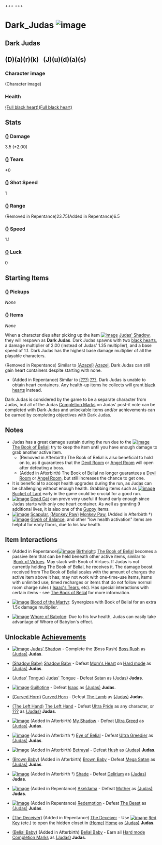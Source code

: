 +++
+++

 # Dark_Judas ![image](/image/Dark_Judas.png) 

Dark Judas
------------

(D)(a)(r)(k)   (J)(u)(d)(a)(s)
------------------------------



### Character image


(Character image)


### Health


[(Full black heart)](/wiki/Black_Heart "Full black heart")[(Full black heart)](/wiki/Black_Heart "Full black heart")


Stats
-----



### [()](/wiki/Damage "Damage") Damage


3.5 (*2.00)


### [()](/wiki/Tears "Tears") Tears


+0


### [()](/wiki/Shot_speed "Shot speed") Shot Speed


1


### [()](/wiki/Range "Range") Range


(Removed in Repentance)23.75(Added in Repentance)6.5


### [()](/wiki/Speed "Speed") Speed


1.1


### [()](/wiki/Luck "Luck") Luck


0



Starting Items
--------------



### [()](/wiki/Pickup "Pickup") Pickups


*None*


### [()](/wiki/Item "Item") Items


*None*



When a character dies after picking up the item [![image](/image/Judas%27_Shadow.png)](/wiki/Judas%27_Shadow "Judas' Shadow") [Judas' Shadow](/wiki/Judas%27_Shadow "Judas' Shadow"), they will respawn as **Dark Judas**. Dark Judas spawns with two [black hearts](/wiki/Black_heart "Black heart"), a damage multiplier of 2.00 (instead of Judas' 1.35 multiplier), and a base speed of 1.1. Dark Judas has the highest base damage multiplier of all the playable characters.


(Removed in Repentance) Similar to  [(Azazel)](/wiki/Azazel "Azazel") [Azazel](/wiki/Azazel "Azazel"), Dark Judas can still gain heart containers despite starting with none.



* (Added in Repentance) Similar to  [(???)](/wiki/%3F%3F%3F_(Character) "???") [???](/wiki/%3F%3F%3F_(Character) "??? (Character)"), Dark Judas is unable to obtain heart containers. Any health-up items he collects will grant [black hearts](/wiki/Soul_Heart "Soul Heart") instead.


Dark Judas is considered by the game to be a separate character from Judas, but all of the Judas [Completion Marks](/wiki/Completion_Mark "Completion Mark") on Judas' post-it note can be completed with Dark Judas and unlockable items and/or achievements can be earned by completing objectives with Dark Judas.



Notes
-------


* Judas has a great damage sustain during the run due to the [![image](/image/The_Book_of_Belial.png)](/wiki/The_Book_of_Belial "The Book of Belial") [The Book of Belial](/wiki/The_Book_of_Belial "The Book of Belial"); try to keep the item until you have enough damage to grab another active item.
	+ (Removed in Afterbirth) The Book of Belial is also beneficial to hold on to, as it guarantees that the [Devil Room](/wiki/Devil_Room "Devil Room") or [Angel Room](/wiki/Angel_Room "Angel Room") will open after defeating a boss.
	+ (Added in Afterbirth) The Book of Belial no longer guarantees a [Devil Room](/wiki/Devil_Room "Devil Room") or [Angel Room](/wiki/Angel_Room "Angel Room"), but still increases the chance to get one.
* It is beneficial to accept health upgrades during the run, as Judas can be challenging without enough health. Grabbing items such as [![image](/image/Bucket_of_Lard.png)](/wiki/Bucket_of_Lard "Bucket of Lard") [Bucket of Lard](/wiki/Bucket_of_Lard "Bucket of Lard") early in the game could be crucial for a good run.
* [![image](/image/Dead_Cat.png)](/wiki/Dead_Cat "Dead Cat") [Dead Cat](/wiki/Dead_Cat "Dead Cat") can prove very useful if found early enough since Judas starts with only one heart container. As well as granting 9 additional lives, it is also one of the [Guppy](/wiki/Guppy "Guppy") items.
* [![image](/image/Scapular.png)](/wiki/Scapular "Scapular") [Scapular](/wiki/Scapular "Scapular"), [(Monkey Paw)](/wiki/Monkey_Paw "Monkey Paw") [Monkey Paw](/wiki/Monkey_Paw "Monkey Paw"), (Added in Afterbirth †)[![image](/image/Glyph_of_Balance.png)](/wiki/Glyph_of_Balance "Glyph of Balance") [Glyph of Balance](/wiki/Glyph_of_Balance "Glyph of Balance"), and other "low health activation" items are helpful for early floors, due to his low health.


Item Interactions
-------------------


* (Added in Repentance)[![image](/image/Birthright.png)](/wiki/Birthright "Birthright") [Birthright](/wiki/Birthright "Birthright"): [The Book of Belial](/wiki/The_Book_of_Belial "The Book of Belial") becomes a passive item that can be held beneath other active items, similar to  [Book of Virtues](/wiki/Book_of_Virtues "Book of Virtues"). May stack with Book of Virtues. If Judas is not currently holding The Book of Belial, he receives it. The damage boost received from The Book of Belial scales with the amount of charges the active item above it has; may not work with one-time-use items, items with unlimited use, timed recharges or items that do not follow normal room charge rules ( [Isaac's Tears](/wiki/Isaac%27s_Tears "Isaac's Tears"), etc). Has special interactions with certain items - see [The Book of Belial](/wiki/The_Book_of_Belial#Synergies "The Book of Belial") for more information.


* [![image](/image/Blood_of_the_Martyr.png)](/wiki/Blood_of_the_Martyr "Blood of the Martyr") [Blood of the Martyr](/wiki/Blood_of_the_Martyr "Blood of the Martyr"): Synergizes with Book of Belial for an extra 1.5x damage multiplier.
* [![image](/image/Whore_of_Babylon.png)](/wiki/Whore_of_Babylon "Whore of Babylon") [Whore of Babylon](/wiki/Whore_of_Babylon "Whore of Babylon"): Due to his low health, Judas can easily take advantage of Whore of Babylon's effect.


Unlockable [Achievements](/wiki/Achievements "Achievements")
--------------------------------------------------------------


* [![image](/image/Judas%27_Shadow.png)](/wiki/Judas%27_Shadow "Judas' Shadow")  [Judas' Shadow](/wiki/Judas%27_Shadow "Judas' Shadow") - Complete the (Boss Rush) [Boss Rush](/wiki/Boss_Rush "Boss Rush") as  [(Judas)](/wiki/Judas "Judas") **Judas**.


* [(Shadow Baby)](/wiki/Babies "Shadow Baby")  [Shadow Baby](/wiki/Babies "Babies") - Defeat [Mom's Heart](/wiki/Mom%27s_Heart "Mom's Heart") on [Hard mode](/wiki/Hard_mode "Hard mode") as  [(Judas)](/wiki/Judas "Judas") **Judas**.


* [(Judas' Tongue)](/wiki/Judas%27_Tongue "Judas' Tongue")  [Judas' Tongue](/wiki/Judas%27_Tongue "Judas' Tongue") - Defeat [Satan](/wiki/Satan "Satan") as  [(Judas)](/wiki/Judas "Judas") **Judas**.


* [![image](/image/Guillotine.png)](/wiki/Guillotine "Guillotine")  [Guillotine](/wiki/Guillotine "Guillotine") - Defeat [Isaac](/wiki/Isaac_(Boss) "Isaac (Boss)") as  [(Judas)](/wiki/Judas "Judas") **Judas**.


* [(Curved Horn)](/wiki/Curved_Horn "Curved Horn")  [Curved Horn](/wiki/Curved_Horn "Curved Horn") - Defeat [The Lamb](/wiki/The_Lamb "The Lamb") as  [(Judas)](/wiki/Judas "Judas") **Judas**.


* [(The Left Hand)](/wiki/The_Left_Hand "The Left Hand")  [The Left Hand](/wiki/The_Left_Hand "The Left Hand") - Defeat [Ultra Pride](/wiki/Ultra_Pride "Ultra Pride") as any character, or [???](/wiki/%3F%3F%3F_(Boss) "??? (Boss)") as  [(Judas)](/wiki/Judas "Judas") **Judas**.


* [![image](/image/My_Shadow.png)](/wiki/My_Shadow "My Shadow") (Added in Afterbirth) [My Shadow](/wiki/My_Shadow "My Shadow") - Defeat [Ultra Greed](/wiki/Ultra_Greed "Ultra Greed") as  [(Judas)](/wiki/Judas "Judas") **Judas**.


* [![image](/image/Eye_of_Belial.png)](/wiki/Eye_of_Belial "Eye of Belial") (Added in Afterbirth †) [Eye of Belial](/wiki/Eye_of_Belial "Eye of Belial") - Defeat [Ultra Greedier](/wiki/Ultra_Greedier "Ultra Greedier") as  [(Judas)](/wiki/Judas "Judas") **Judas**.


* [![image](/image/Betrayal.png)](/wiki/Betrayal "Betrayal") (Added in Afterbirth) [Betrayal](/wiki/Betrayal "Betrayal") - Defeat [Hush](/wiki/Hush "Hush") as  [(Judas)](/wiki/Judas "Judas") **Judas**.


* [(Brown Baby)](/wiki/Babies "Brown Baby") (Added in Afterbirth) [Brown Baby](/wiki/Babies "Babies") - Defeat [Mega Satan](/wiki/Mega_Satan "Mega Satan") as  [(Judas)](/wiki/Judas "Judas") **Judas**.


* [![image](/image/Shade.png)](/wiki/Shade "Shade") (Added in Afterbirth †) [Shade](/wiki/Shade "Shade") - Defeat [Delirium](/wiki/Delirium "Delirium") as  [(Judas)](/wiki/Judas "Judas") **Judas**.


* [![image](/image/Akeldama.png)](/wiki/Akeldama "Akeldama") (Added in Repentance) [Akeldama](/wiki/Akeldama "Akeldama") - Defeat [Mother](/wiki/Mother "Mother") as  [(Judas)](/wiki/Judas "Judas") **Judas**.


* [![image](/image/Redemption.png)](/wiki/Redemption "Redemption") (Added in Repentance) [Redemption](/wiki/Redemption "Redemption") - Defeat [The Beast](/wiki/The_Beast "The Beast") as  [(Judas)](/wiki/Judas "Judas") **Judas**.


* [(The Deceiver)](/wiki/Tainted_Judas "The Deceiver") (Added in Repentance) [The Deceiver](/wiki/Tainted_Judas "Tainted Judas") - Use [![image](/image/Red_Key.png)](/wiki/Red_Key "Red Key") [Red Key](/wiki/Red_Key "Red Key") (etc.) to open the hidden closet in [(Home)](/wiki/Home "Home") [Home](/wiki/Home "Home") as  [(Judas)](/wiki/Judas "Judas") **Judas**.


* [(Belial Baby)](/wiki/Babies "Belial Baby") (Added in Afterbirth) [Belial Baby](/wiki/Babies "Babies") - Earn all [Hard mode](/wiki/Hard_mode "Hard mode") [Completion Marks](/wiki/Completion_Mark "Completion Mark") as  [(Judas)](/wiki/Judas "Judas") **Judas**.

